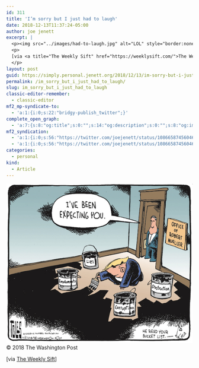 ```yaml
---
id: 311
title: 'I’m sorry but I just had to laugh'
date: 2018-12-13T11:37:24-05:00
author: joe jenett
excerpt: |
  <p><img src="../images/had-to-laugh.jpg" alt="LOL" style="border:none;" /><br />&copy; 2018 The Washington Post</p>
  <p>
  [via <a title="The Weekly Sift" href="https://weeklysift.com/">The Weekly Sift</a>]
  </p>
layout: post
guid: https://simply.personal.jenett.org/2018/12/13/im-sorry-but-i-just-had-to-laugh/
permalink: /im_sorry_but_i_just_had_to_laugh/
slug: im_sorry_but_i_just_had_to_laugh
classic-editor-remember:
  - classic-editor
mf2_mp-syndicate-to:
  - 'a:1:{i:0;s:22:"bridgy-publish_twitter";}'
complete_open_graph:
  - 'a:7:{s:8:"og:title";s:0:"";s:14:"og:description";s:0:"";s:8:"og:image";s:0:"";s:7:"og:type";s:0:"";s:12:"twitter:card";s:7:"summary";s:19:"twitter:description";s:0:"";s:15:"twitter:creator";s:0:"";}'
mf2_syndication:
  - 'a:1:{i:0;s:56:"https://twitter.com/joejenett/status/1086658745604681729";}'
  - 'a:1:{i:0;s:56:"https://twitter.com/joejenett/status/1086658745604681729";}'
categories:
  - personal
kind:
  - Article
---
```

<img src="../images/had-to-laugh.jpg" alt="LOL" style="border:none;" />  
&copy; 2018 The Washington Post

[via [The Weekly Sift](https://weeklysift.com/ "The Weekly Sift")]